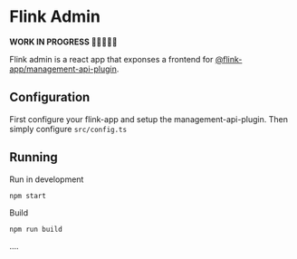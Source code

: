 # Flink Admin 

**WORK IN PROGRESS 👷‍♀️👷🏻‍♂️**

Flink admin is a react app that exponses a frontend for [@flink-app/management-api-plugin](https://github.com/FrostDigital/flink-framework/tree/main/packages/management-api-plugin).


## Configuration
First configure your flink-app and setup the management-api-plugin. Then simply configure `src/config.ts `

## Running

Run in development
```
npm start
```

Build
```
npm run build
```
....

